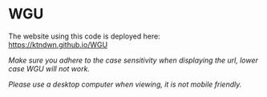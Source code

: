 # WGU

The website using this code is deployed here: https://ktndwn.github.io/WGU

*Make sure you adhere to the case sensitivity when displaying the url, lower case WGU will not work.*

*Please use a desktop computer when viewing, it is not mobile friendly.*
